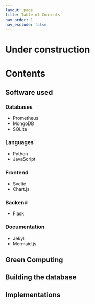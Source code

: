 ```yaml
---
layout: page
title: Table of Contents  
nav_order: 1
nav_exclude: false     
---
```



# Under construction


# Contents


## Software used
### Databases
* Prometheus
* MongoDB
* SQLite
### Languages
* Python
* JavaScript
### Frontend
* Svelte
* Chart.js
### Backend
* Flask
### Documentation
* Jekyll
* Mermaid.js

## Green Computing

## Building the database

## Implementations



